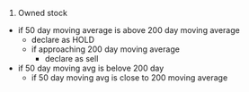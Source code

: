 1. Owned stock
  - if 50 day moving average is above 200 day moving average
    * declare as HOLD
    - if approaching 200 day moving average 
      * declare as sell
  - if 50 day moving avg is belove 200 day
    - if 50 day moving avg is close to 200 moving average
          

